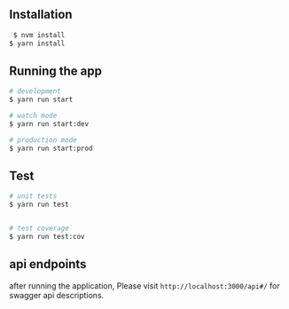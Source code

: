 ## Installation

```bash
 $ nvm install
$ yarn install
```

## Running the app

```bash
# development
$ yarn run start

# watch mode
$ yarn run start:dev

# production mode
$ yarn run start:prod
```

## Test

```bash
# unit tests
$ yarn run test


# test coverage
$ yarn run test:cov
```

## api endpoints

after running the application, Please visit `http://localhost:3000/api#/`
for swagger api descriptions.
